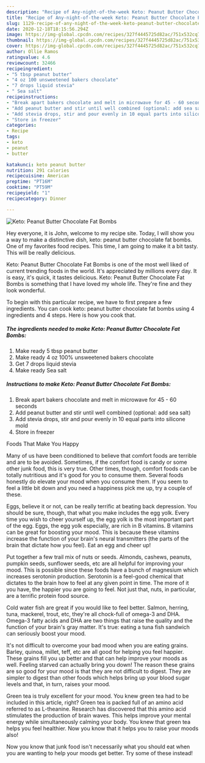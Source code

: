 ```yaml
---
description: "Recipe of Any-night-of-the-week Keto: Peanut Butter Chocolate Fat Bombs"
title: "Recipe of Any-night-of-the-week Keto: Peanut Butter Chocolate Fat Bombs"
slug: 1129-recipe-of-any-night-of-the-week-keto-peanut-butter-chocolate-fat-bombs
date: 2020-12-18T18:15:56.294Z
image: https://img-global.cpcdn.com/recipes/327f4445725d82ac/751x532cq70/keto-peanut-butter-chocolate-fat-bombs-recipe-main-photo.jpg
thumbnail: https://img-global.cpcdn.com/recipes/327f4445725d82ac/751x532cq70/keto-peanut-butter-chocolate-fat-bombs-recipe-main-photo.jpg
cover: https://img-global.cpcdn.com/recipes/327f4445725d82ac/751x532cq70/keto-peanut-butter-chocolate-fat-bombs-recipe-main-photo.jpg
author: Ollie Ramos
ratingvalue: 4.6
reviewcount: 32466
recipeingredient:
- "5 tbsp peanut butter"
- "4 oz 100 unsweetened bakers chocolate"
- "7 drops liquid stevia"
- " Sea salt"
recipeinstructions:
- "Break apart bakers chocolate and melt in microwave for 45 - 60 seconds"
- "Add peanut butter and stir until well combined (optional: add sea salt)"
- "Add stevia drops, stir and pour evenly in 10 equal parts into silicone mold"
- "Store in freezer"
categories:
- Recipe
tags:
- keto
- peanut
- butter

katakunci: keto peanut butter 
nutrition: 291 calories
recipecuisine: American
preptime: "PT16M"
cooktime: "PT59M"
recipeyield: "1"
recipecategory: Dinner

---
```



![Keto: Peanut Butter Chocolate Fat Bombs](https://img-global.cpcdn.com/recipes/327f4445725d82ac/751x532cq70/keto-peanut-butter-chocolate-fat-bombs-recipe-main-photo.jpg)

Hey everyone, it is John, welcome to my recipe site. Today, I will show you a way to make a distinctive dish, keto: peanut butter chocolate fat bombs. One of my favorites food recipes. This time, I am going to make it a bit tasty. This will be really delicious.



Keto: Peanut Butter Chocolate Fat Bombs is one of the most well liked of current trending foods in the world. It's appreciated by millions every day. It is easy, it's quick, it tastes delicious. Keto: Peanut Butter Chocolate Fat Bombs is something that I have loved my whole life. They're fine and they look wonderful.


To begin with this particular recipe, we have to first prepare a few ingredients. You can cook keto: peanut butter chocolate fat bombs using 4 ingredients and 4 steps. Here is how you cook that.

<!--inarticleads1-->

##### The ingredients needed to make Keto: Peanut Butter Chocolate Fat Bombs:

1. Make ready 5 tbsp peanut butter
1. Make ready 4 oz 100% unsweetened bakers chocolate
1. Get 7 drops liquid stevia
1. Make ready  Sea salt




<!--inarticleads2-->

##### Instructions to make Keto: Peanut Butter Chocolate Fat Bombs:

1. Break apart bakers chocolate and melt in microwave for 45 - 60 seconds
1. Add peanut butter and stir until well combined (optional: add sea salt)
1. Add stevia drops, stir and pour evenly in 10 equal parts into silicone mold
1. Store in freezer




Foods That Make You Happy


Many of us have been conditioned to believe that comfort foods are terrible and are to be avoided. Sometimes, if the comfort food is candy or some other junk food, this is very true. Other times, though, comfort foods can be totally nutritious and it's good for you to consume them. Several foods honestly do elevate your mood when you consume them. If you seem to feel a little bit down and you need a happiness pick me up, try a couple of these.

Eggs, believe it or not, can be really terrific at beating back depression. You should be sure, though, that what you make includes the egg yolk. Every time you wish to cheer yourself up, the egg yolk is the most important part of the egg. Eggs, the egg yolk especially, are rich in B vitamins. B vitamins can be great for boosting your mood. This is because these vitamins increase the function of your brain's neural transmitters (the parts of the brain that dictate how you feel). Eat an egg and cheer up!

Put together a few trail mix of nuts or seeds. Almonds, cashews, peanuts, pumpkin seeds, sunflower seeds, etc are all helpful for improving your mood. This is possible since these foods have a bunch of magnesium which increases serotonin production. Serotonin is a feel-good chemical that dictates to the brain how to feel at any given point in time. The more of it you have, the happier you are going to feel. Not just that, nuts, in particular, are a terrific protein food source.

Cold water fish are great if you would like to feel better. Salmon, herring, tuna, mackerel, trout, etc, they're all chock-full of omega-3 and DHA. Omega-3 fatty acids and DHA are two things that raise the quality and the function of your brain's gray matter. It's true: eating a tuna fish sandwich can seriously boost your mood. 

It's not difficult to overcome your bad mood when you are eating grains. Barley, quinoa, millet, teff, etc are all good for helping you feel happier. These grains fill you up better and that can help improve your moods as well. Feeling starved can actually bring you down! The reason these grains are so good for your mood is that they are not difficult to digest. They are simpler to digest than other foods which helps bring up your blood sugar levels and that, in turn, raises your mood.

Green tea is truly excellent for your mood. You knew green tea had to be included in this article, right? Green tea is packed full of an amino acid referred to as L-theanine. Research has discovered that this amino acid stimulates the production of brain waves. This helps improve your mental energy while simultaneously calming your body. You knew that green tea helps you feel healthier. Now you know that it helps you to raise your moods also!

Now you know that junk food isn't necessarily what you should eat when you are wanting to help your moods get better. Try some of these instead!

